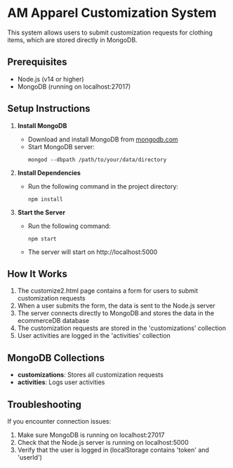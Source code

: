 # AM Apparel Customization System

This system allows users to submit customization requests for clothing items, which are stored directly in MongoDB.

## Prerequisites

- Node.js (v14 or higher)
- MongoDB (running on localhost:27017)

## Setup Instructions

1. **Install MongoDB**
   - Download and install MongoDB from [mongodb.com](https://www.mongodb.com/try/download/community)
   - Start MongoDB server:
     ```
     mongod --dbpath /path/to/your/data/directory
     ```

2. **Install Dependencies**
   - Run the following command in the project directory:
     ```
     npm install
     ```

3. **Start the Server**
   - Run the following command:
     ```
     npm start
     ```
   - The server will start on http://localhost:5000

## How It Works

1. The customize2.html page contains a form for users to submit customization requests
2. When a user submits the form, the data is sent to the Node.js server
3. The server connects directly to MongoDB and stores the data in the ecommerceDB database
4. The customization requests are stored in the 'customizations' collection
5. User activities are logged in the 'activities' collection

## MongoDB Collections

- **customizations**: Stores all customization requests
- **activities**: Logs user activities

## Troubleshooting

If you encounter connection issues:
1. Make sure MongoDB is running on localhost:27017
2. Check that the Node.js server is running on localhost:5000
3. Verify that the user is logged in (localStorage contains 'token' and 'userId')